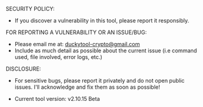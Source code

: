 SECURITY POLICY:
- If you discover a vulnerability in this tool, please report it responsibly.

FOR REPORTING A VULNERABILITY OR AN ISSUE/BUG:
- Please email me at: duckytool-crypto@gmail.com
- Include as much detail as possible about the current issue (i.e command used, file involved, error logs, etc.)

DISCLOSURE:
- For sensitive bugs, please report it privately and do not open public issues. I'll acknowledge and fix them as soon as possible!

- Current tool version: v2.10.15 Beta

